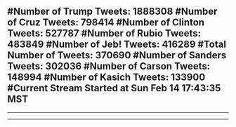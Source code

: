 #Number of Trump Tweets: 1888308
#Number of Cruz Tweets: 798414
#Number of Clinton Tweets: 527787
#Number of Rubio Tweets: 483849
#Number of Jeb! Tweets: 416289
#Total Number of Tweets: 370690 
#Number of Sanders Tweets: 302036
#Number of Carson Tweets: 148994
#Number of Kasich Tweets: 133900
#Current Stream Started at Sun Feb 14 17:43:35 MST
---
---
---
